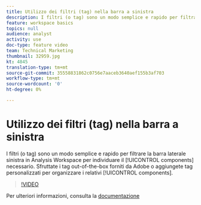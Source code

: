 ```yaml
---
title: Utilizzo dei filtri (tag) nella barra a sinistra
description: I filtri (o tag) sono un modo semplice e rapido per filtrare la barra laterale sinistra in  Analysis Workspace per individuare i componenti necessari. Sfruttate i tag out-of-the-box forniti da  Adobe o aggiungete tag personalizzati per organizzare i componenti correlati.
feature: workspace basics
topics: null
audience: analyst
activity: use
doc-type: feature video
team: Technical Marketing
thumbnail: 32959.jpg
kt: 4845
translation-type: tm+mt
source-git-commit: 35558831862c0756e7aaceb3640aef155b3af703
workflow-type: tm+mt
source-wordcount: '0'
ht-degree: 0%

---
```



# Utilizzo dei filtri (tag) nella barra a sinistra

I filtri (o tag) sono un modo semplice e rapido per filtrare la barra laterale sinistra in  Analysis Workspace per individuare il [!UICONTROL components] necessario. Sfruttate i tag out-of-the-box forniti da  Adobe o aggiungete tag personalizzati per organizzare i relativi [!UICONTROL components].

>[!VIDEO](https://video.tv.adobe.com/v/32959/?quality=12)

Per ulteriori informazioni, consulta la [documentazione](https://docs.adobe.com/content/help/it-IT/analytics/analyze/analysis-workspace/home.translate.html)
